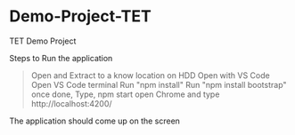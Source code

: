 # Demo-Project-TET
TET Demo Project

Steps to Run the application

>Open and Extract to a know location on HDD
>Open with VS Code
>Open VS Code terminal
>Run "npm install"
>Run "npm install bootstrap"
>once done, Type, npm start
>open Chrome and type 
>http://localhost:4200/

The application should come up on the screen
